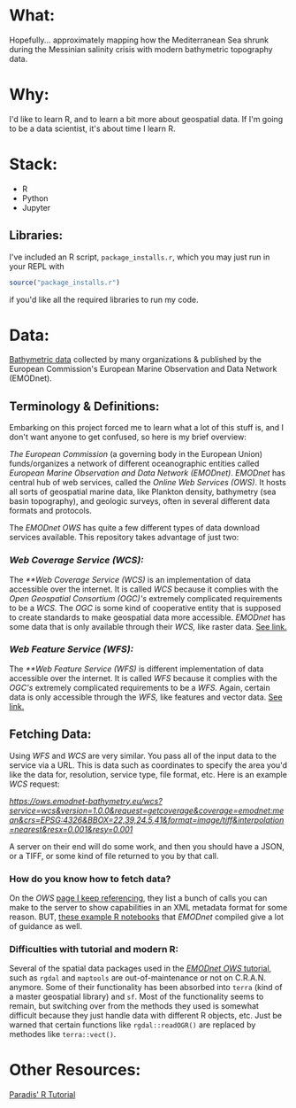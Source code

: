# What:
Hopefully... approximately mapping how the Mediterranean Sea shrunk during the Messinian salinity crisis with modern bathymetric topography data.
# Why:
I'd like to learn R, and to learn a bit more about geospatial data.  If I'm going to be a data scientist, it's about time I learn R.
# Stack: 
- R
- Python
- Jupyter
## Libraries:
I've included an R script, `package_installs.r`, which you may just run in your REPL with
```R
source("package_installs.r")
```
if you'd like all the required libraries to run my code.
# Data:
[Bathymetric data](https://emodnet.ec.europa.eu/en/emodnet-web-service-documentation#data-download-services) collected by many organizations & published by the European Commission's European Marine Observation and Data Network (EMODnet).
## Terminology & Definitions:
Embarking on this project forced me to learn what a lot of this stuff is, and I don't want anyone to get confused, so here is my brief overview:

_The European Commission_ (a governing body in the European Union) funds/organizes a network of different oceanographic entities called _European Marine Observation and Data Network (EMODnet)_.  _EMODnet_ has central hub of web services, called the _Online Web Services (OWS)_. It hosts all sorts of geospatial marine data, like Plankton density, bathymetry (sea basin topography), and geologic surveys, often in several different data formats and protocols.  

The _EMODnet_ _OWS_ has quite a few different types of data download services available.  This repository takes advantage of just two:
### _Web Coverage Service (WCS):_
The _**Web Coverage Service (WCS)_ is an implementation of data accessible over the internet.  It is called _WCS_ because it complies with the _Open Geospatial Consortium (OGC)'s_ extremely complicated requirements to be a _WCS._  The _OGC_ is some kind of cooperative entity that is supposed to create standards to make geospatial data more accessible.  _EMODnet_ has some data that is only available through their _WCS,_ like raster data. [See link.](https://emodnet.ec.europa.eu/en/emodnet-web-service-documentation#data-download-services)
### _Web Feature Service (WFS):_
The _**Web Feature Service (WFS)_ is different implementation of data accessible over the internet.  It is called _WFS_ because it complies with the _OGC's_ extremely complicated requirements to be a _WFS._  Again, certain data is only accessible through the _WFS,_ like features and vector data. [See link.](https://emodnet.ec.europa.eu/en/emodnet-web-service-documentation#data-download-services)
## Fetching Data:
Using _WFS_ and _WCS_ are very similar.  You pass all of the input data to the service via a URL.  This is data such as coordinates to specify the area you'd like the data for, resolution, service type, file format, etc.  Here is an example _WCS_ request:

_https://ows.emodnet-bathymetry.eu/wcs?service=wcs&version=1.0.0&request=getcoverage&coverage=emodnet:mean&crs=EPSG:4326&BBOX=22,39,24.5,41&format=image/tiff&interpolation=nearest&resx=0.001&resy=0.001_

A server on their end will do some work, and then you should have a JSON, or a TIFF, or some kind of file returned to you by that call.
### How do you know how to fetch data?
On the _OWS_ [page I keep referencing](https://emodnet.ec.europa.eu/en/emodnet-web-service-documentation#data-download-services), they list a bunch of calls you can make to the server to show capabilities in an XML metadata format for some reason.  BUT, [these example R notebooks](https://github.com/EMODnet/Web-Service-Documentation/tree/main) that _EMODnet_ compiled give a lot of guidance as well.

### Difficulties with tutorial and modern R:
Several of the spatial data packages used in the [_EMODnet_ _OWS_ tutorial](https://github.com/EMODnet/Web-Service-Documentation/tree/main/R-tutorial), such as `rgdal` and `maptools` are out-of-maintenance or not on C.R.A.N. anymore.  Some of their functionality has been absorbed into `terra` (kind of a master geospatial library) and `sf`.  Most of the functionality seems to remain, but switching over from the methods they used is somewhat difficult because they just handle data with different R objects, etc.  Just be warned that certain functions like `rgdal::readOGR()` are replaced by methodes like `terra::vect()`.

# Other Resources:
[Paradis' R Tutorial](https://cran.r-project.org/doc/contrib/Paradis-rdebuts_en.pdf)
